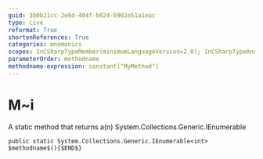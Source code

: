 ```yaml
---
guid: 3b0b21cc-2e0d-404f-b024-b902e51a1eac
type: Live
reformat: True
shortenReferences: True
categories: mnemonics
scopes: InCSharpTypeMember(minimumLanguageVersion=2.0); InCSharpTypeAndNamespace(minimumLanguageVersion=2.0)
parameterOrder: methodname
methodname-expression: constant("MyMethod")
---
```


# M~i

A static method that returns a(n) System.Collections.Generic.IEnumerable<int>

```
public static System.Collections.Generic.IEnumerable<int> $methodname$(){$END$}
```
